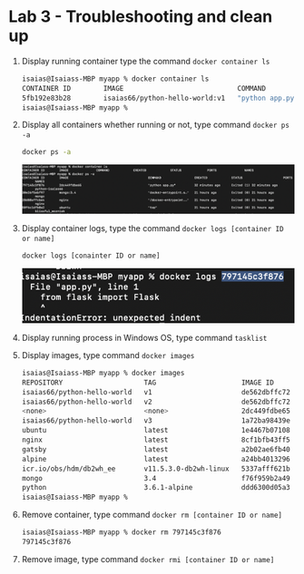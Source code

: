 # Lab 3 - Troubleshooting and clean up

1. Display running container type the command `docker container ls`

    ```sh
    isaias@Isaiass-MBP myapp % docker container ls
    CONTAINER ID        IMAGE                            COMMAND             CREATED             STATUS              PORTS                    NAMES
    5fb192e83b28        isaias66/python-hello-world:v1   "python app.py"     4 seconds ago       Up 4 seconds        0.0.0.0:5000->5000/tcp   python-isaias66
    isaias@Isaiass-MBP myapp % 
    ```
1. Display all containers whether running or not, type command `docker ps -a`

    ```sh
    docker ps -a
    ```
    ![docker ps](../images/dockerpsa.png)

1. Display container logs, type the command `docker logs [container ID or name]`

    ```sh
    docker logs [conainter ID or name]
    ```
    ![docker logs](../images/dockerlogs.png)

1. Display running process in Windows OS, type command `tasklist`

1. Display images, type command `docker images`

    ```sh
    isaias@Isaiass-MBP myapp % docker images                                              
    REPOSITORY                    TAG                     IMAGE ID            CREATED             SIZE
    isaias66/python-hello-world   v1                      de562dbffc72        2 hours ago         98.5MB
    isaias66/python-hello-world   v2                      de562dbffc72        2 hours ago         98.5MB
    <none>                        <none>                  2dc449fdbe65        2 hours ago         98.5MB
    isaias66/python-hello-world   v3                      1a72ba98439e        22 hours ago        98.5MB
    ubuntu                        latest                  1e4467b07108        5 days ago          73.9MB
    nginx                         latest                  8cf1bfb43ff5        8 days ago          132MB
    gatsby                        latest                  a2b02ae6fb40        3 weeks ago         245MB
    alpine                        latest                  a24bb4013296        2 months ago        5.57MB
    icr.io/obs/hdm/db2wh_ee       v11.5.3.0-db2wh-linux   5337afff621b        3 months ago        7.71GB
    mongo                         3.4                     f76f959b2a49        6 months ago        431MB
    python                        3.6.1-alpine            ddd6300d05a3        3 years ago         88.7MB
    isaias@Isaiass-MBP myapp % 
    ```

1. Remove container, type command `docker rm [container ID or name]`

    ```sh
    isaias@Isaiass-MBP myapp % docker rm 797145c3f876  
    797145c3f876
    ```

1. Remove image, type command `docker rmi [container ID or name]`
